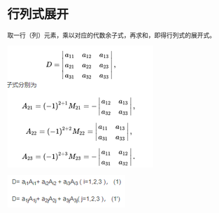 # 行列式展开

取一行（列）元素，乘以对应的代数余子式，再求和，即得行列式的展开式。

![alt text](_attachments/行列式展开/image.png)


![alt text](_attachments/行列式展开/image-1.png)